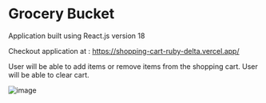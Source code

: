 # Grocery Bucket

Application built using React.js version 18

Checkout application at : https://shopping-cart-ruby-delta.vercel.app/

User will be able to add items or remove items from the shopping cart. User will be able to clear cart.

![image](https://user-images.githubusercontent.com/107784718/185746845-2558c423-254c-48a7-9ff4-6717a82b4bd1.png)

